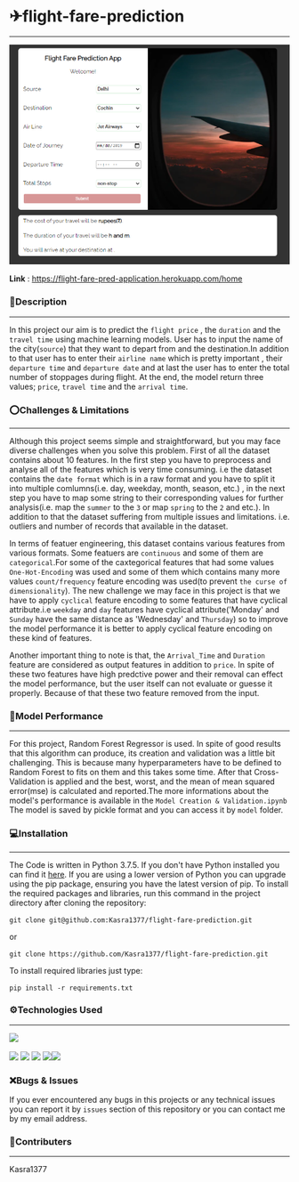# ✈flight-fare-prediction
---
![alt text](img/interface.PNG)

**Link** : https://flight-fare-pred-application.herokuapp.com/home

### 📄Description
---
In this project our aim is to predict the `flight price` , the `duration` and the `travel time` using machine learning models. User has to input the name of the city(`source`) that they want to depart from and the destination.In addition to that user has to enter their `airline name` which is pretty important , their `departure time` and `departure date` and at last the user has to enter the total number of stoppages during flight. At the end, the model return three values; `price`, `travel time` and the `arrival time`.

### ⭕Challenges & Limitations
---
Although this project seems simple and straightforward, but you may face diverse challenges when you solve this problem. First of all the dataset contains about 10 features. In the first step you have to preprocess and analyse all of the features which is very time consuming. i.e the dataset contains the `date format` which is in a raw format and you have to split it into multiple comlumns(i.e. day, weekday, month, season, etc.) , in the next step you have to map some string to their corresponding values for further analysis(i.e. map the `summer` to the `3` or map `spring` to the `2` and etc.). In addition to that the dataset suffering from multiple issues and limitations. i.e. outliers and number of records that available in the dataset.

In terms of featuer engineering, this dataset contains various features from various formats. Some featuers are `continuous` and some of them are `categorical`.For some of the caxtegorical features that had some values `One-Hot-Encoding` was used and some of them which contains many more values `count/frequency` feature encoding was used(to prevent `the curse of dimensionality`). The new challenge we may face in this project is that we have to apply `cyclical` feature encoding to some features that have cyclical attribute.i.e `weekday` and `day` features have cyclical attribute('Monday' and `Sunday` have the same distance as 'Wednesday' and `Thursday`) so to improve the model performance it is better to apply cyclical feature encoding on these kind of features.

Another important thing to note is that, the `Arrival_Time` and `Duration` feature are considered as output features in addition to `price`. In spite of these two features have high predctive power and their removal can effect the model performance, but the user itself can not evaluate or guesse it properly. Because of that these two feature removed from the input.

### 📐Model Performance
---
For this project, Random Forest Regressor is used. In spite of good results that this algorithm can produce, its creation and validation was a little bit challenging. This is because many hyperparameters have to be defined to Random Forest to fits on them and this takes some time. After that Cross-Validation is applied and the best, worst, and the mean of mean squared error(mse) is calculated and reported.The more informations about the model's performance is available in the `Model Creation & Validation.ipynb`
The model is saved by pickle format and you can access it by `model` folder.

### 💻Installation
---
The Code is written in Python 3.7.5. If you don't have Python installed you can find it [here](https://www.python.org/downloads/). If you are using a lower version of Python you can upgrade using the pip package, ensuring you have the latest version of pip. To install the required packages and libraries, run this command in the project directory after cloning the repository:
```
git clone git@github.com:Kasra1377/flight-fare-prediction.git
```
or
```
git clone https://github.com/Kasra1377/flight-fare-prediction.git
```
To install required libraries just type:
```
pip install -r requirements.txt
```

### ⚙Technologies Used
---
![](https://forthebadge.com/images/badges/made-with-python.svg)

[<img target="_blank" src="https://flask.palletsprojects.com/en/1.1.x/_images/flask-logo.png" width=170>](https://flask.palletsprojects.com/en/1.1.x/) [<img target="_blank" src="https://number1.co.za/wp-content/uploads/2017/10/gunicorn_logo-300x85.png" width=280>](https://gunicorn.org) [<img target="_blank" src="https://scikit-learn.org/stable/_static/scikit-learn-logo-small.png" width=200>](https://scikit-learn.org/stable/) [<img target="_blank" src="https://pandas.pydata.org/static/img/pandas.svg" width=200>](https://pandas.pydata.org/)[<img target="_blank" src="https://numpy.org/images/logos/numpy.svg" width=200>](https://numpy.org/) 

### ❌Bugs & Issues
If you ever encountered any bugs in this projects or any technical issues you can report it by `issues` section of this repository or you can contact me by my email address. 


### 👥Contributers
---
Kasra1377
